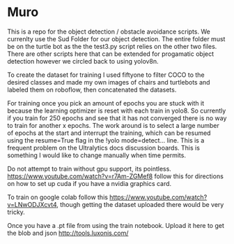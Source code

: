 # Muro
This is a repo for the object detection / obstacle avoidance scripts. We currenlty use the Sud Folder for our object detection. The entire folder must be on the turtle bot as the the test3.py script relies on the other two files.
There are other scripts here that can be extended for progamatic object detection however we circled back to using yolov8n.


To create the dataset for training I used fiftyone to filter COCO to the desired classes and made my own images of chairs and turtlebots and labeled them on roboflow, then concatenated the datasets.


For training once you pick an amount of epochs you are stuck with it because the learning optimizer is reset with each train in yolo8. So currently if you train for 250 epochs and see that it has not converged there is no way to train for another x epochs. The work around is to select a large number of epochs at the start and interrupt the training, which can be resumed using the resume=True flag in the !yolo mode=detect... line. This is a frequent problem on the Ultralytics docs discussion boards. This is something I would like to change manually when time permits. 


Do not attempt to train without gpu support, its pointless. https://www.youtube.com/watch?v=r7Am-ZGMef8 follow this for directions on how to set up cuda if you have a nvidia graphics card.

To train on google colab follow this https://www.youtube.com/watch?v=LNwODJXcvt4, though getting the dataset uploaded there would be very tricky.


Once you have a .pt file from using the train notebook. Upload it here to get the blob and json http://tools.luxonis.com/

